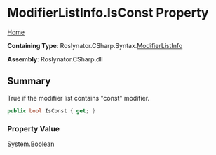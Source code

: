 <a name="_top"></a>

# ModifierListInfo\.IsConst Property

[Home](../../../../../README.md#_top)

**Containing Type**: Roslynator\.CSharp\.Syntax\.[ModifierListInfo](../README.md#_top)

**Assembly**: Roslynator\.CSharp\.dll

## Summary

True if the modifier list contains "const" modifier\.

```csharp
public bool IsConst { get; }
```

### Property Value

System\.[Boolean](https://docs.microsoft.com/en-us/dotnet/api/system.boolean)

